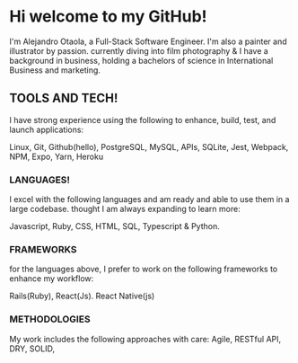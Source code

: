 # Hi welcome to my GitHub!

I'm Alejandro Otaola, a Full-Stack Software Engineer. 
I'm also a painter and illustrator by passion. currently diving into film photography & I have a background in business,
holding a bachelors of science in International Business and marketing.

## TOOLS AND TECH!

I have strong experience using the following to enhance, build, test, and launch applications:

Linux, Git, Github(hello), PostgreSQL, MySQL, APIs, SQLite, Jest, Webpack, NPM,
Expo, Yarn, Heroku

### LANGUAGES!

I excel with the following languages and am ready and able to use them in a large codebase. thought I am always expanding to learn more:

Javascript, Ruby, CSS, HTML, SQL, Typescript & Python.

### FRAMEWORKS

for the languages above, I prefer to work on the following frameworks to enhance my workflow:

Rails(Ruby), React(Js). React Native(js)

### METHODOLOGIES
My work includes the following approaches with care:
Agile, RESTful API, DRY, SOLID, 
